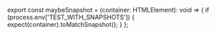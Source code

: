 export const maybeSnapshot = (container: HTMLElement): void => {
  if (process.env['TEST_WITH_SNAPSHOTS']) {
    expect(container).toMatchSnapshot();
  }
};
